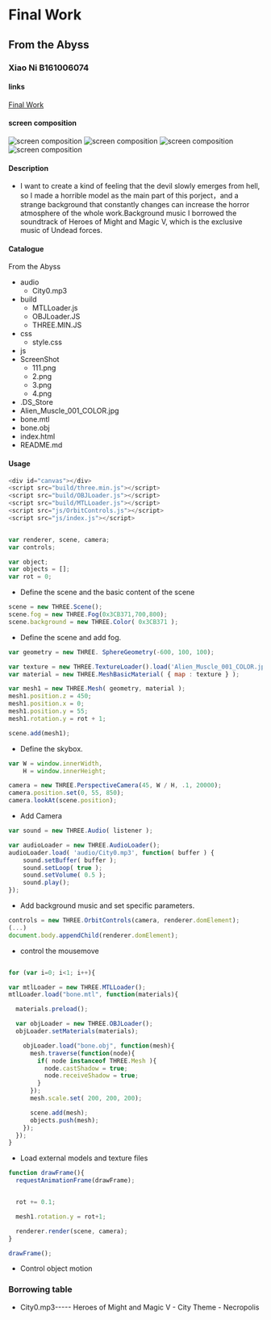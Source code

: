 # Final Work #

## From the Abyss ##
### Xiao Ni B161006074 ###

#### links ####

[Final Work](https://github.com/Nixiao4810/DAT505-Code/tree/master/FINAL)

#### screen composition ####
![screen composition](https://github.com/Nixiao4810/DAT505-Code/blob/master/FINAL/From%20the%20Abyss/ScreenShot/111.png)
![screen composition](https://github.com/Nixiao4810/DAT505-Code/blob/master/FINAL/From%20the%20Abyss/ScreenShot/2.png)
![screen composition](https://github.com/Nixiao4810/DAT505-Code/blob/master/FINAL/From%20the%20Abyss/ScreenShot/3.png)
![screen composition](https://github.com/Nixiao4810/DAT505-Code/blob/master/FINAL/From%20the%20Abyss/ScreenShot/4.png)




#### Description ####
* I want to create a kind of feeling that the devil slowly emerges from hell,
so I made a horrible model as the main part of this porject，and a strange background that constantly changes can increase the horror atmosphere of the whole
work.Background music I borrowed the soundtrack of Heroes of Might and Magic V, which is the exclusive music of Undead forces.


#### Catalogue ####
From the Abyss
* audio
  * City0.mp3
* build
  * MTLLoader.js
  * OBJLoader.JS
  * THREE.MIN.JS
* css
   * style.css
* js
* ScreenShot
  * 111.png
  * 2.png
  * 3.png
  * 4.png
* .DS_Store
* Alien_Muscle_001_COLOR.jpg
* bone.mtl
* bone.obj
* index.html
* README.md


#### Usage ####
```javascript
<div id="canvas"></div>
<script src="build/three.min.js"></script>
<script src="build/OBJLoader.js"></script>
<script src="build/MTLLoader.js"></script>
<script src="js/OrbitControls.js"></script>
<script src="js/index.js"></script>

```



```javascript

var renderer, scene, camera;
var controls;

var object;
var objects = [];
var rot = 0;
```

* Define the scene and the basic content of the scene

```javascript
scene = new THREE.Scene();
scene.fog = new THREE.Fog(0x3CB371,700,800);
scene.background = new THREE.Color( 0x3CB371 );
```

* Define the scene and add fog.

```javascript
var geometry = new THREE. SphereGeometry(-600, 100, 100);

var texture = new THREE.TextureLoader().load('Alien_Muscle_001_COLOR.jpg');
var material = new THREE.MeshBasicMaterial( { map : texture } );

var mesh1 = new THREE.Mesh( geometry, material );
mesh1.position.z = 450;
mesh1.position.x = 0;
mesh1.position.y = 55;
mesh1.rotation.y = rot + 1;

scene.add(mesh1);

```

* Define the skybox.

```javascript
var W = window.innerWidth,
    H = window.innerHeight;

camera = new THREE.PerspectiveCamera(45, W / H, .1, 20000);
camera.position.set(0, 55, 850);
camera.lookAt(scene.position);
```
* Add Camera

```javascript
var sound = new THREE.Audio( listener );

var audioLoader = new THREE.AudioLoader();
audioLoader.load( 'audio/City0.mp3', function( buffer ) {
    sound.setBuffer( buffer );
    sound.setLoop( true );
    sound.setVolume( 0.5 );
    sound.play();
});
```
* Add background music and set specific parameters.

```javascript
controls = new THREE.OrbitControls(camera, renderer.domElement);
(...)
document.body.appendChild(renderer.domElement);

```

* control the mousemove

```javascript

for (var i=0; i<1; i++){

var mtlLoader = new THREE.MTLLoader();
mtlLoader.load("bone.mtl", function(materials){

  materials.preload();

  var objLoader = new THREE.OBJLoader();
  objLoader.setMaterials(materials);

    objLoader.load("bone.obj", function(mesh){
      mesh.traverse(function(node){
        if( node instanceof THREE.Mesh ){
          node.castShadow = true;
          node.receiveShadow = true;
        }
      });
      mesh.scale.set( 200, 200, 200);

      scene.add(mesh);
      objects.push(mesh);
    });
  });
}
```

* Load external models and texture files

```javascript
function drawFrame(){
  requestAnimationFrame(drawFrame);


  rot += 0.1;

  mesh1.rotation.y = rot+1;

  renderer.render(scene, camera);
}

drawFrame();
```

* Control object motion

### Borrowing table ###
* City0.mp3----- Heroes of Might and Magic V - City Theme - Necropolis
